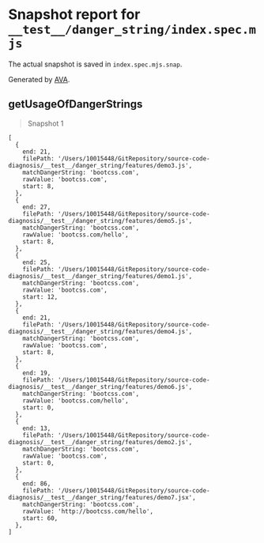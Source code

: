 # Snapshot report for `__test__/danger_string/index.spec.mjs`

The actual snapshot is saved in `index.spec.mjs.snap`.

Generated by [AVA](https://avajs.dev).

## getUsageOfDangerStrings

> Snapshot 1

    [
      {
        end: 21,
        filePath: '/Users/10015448/GitRepository/source-code-diagnosis/__test__/danger_string/features/demo3.js',
        matchDangerString: 'bootcss.com',
        rawValue: 'bootcss.com',
        start: 8,
      },
      {
        end: 27,
        filePath: '/Users/10015448/GitRepository/source-code-diagnosis/__test__/danger_string/features/demo5.js',
        matchDangerString: 'bootcss.com',
        rawValue: 'bootcss.com/hello',
        start: 8,
      },
      {
        end: 25,
        filePath: '/Users/10015448/GitRepository/source-code-diagnosis/__test__/danger_string/features/demo1.js',
        matchDangerString: 'bootcss.com',
        rawValue: 'bootcss.com',
        start: 12,
      },
      {
        end: 21,
        filePath: '/Users/10015448/GitRepository/source-code-diagnosis/__test__/danger_string/features/demo4.js',
        matchDangerString: 'bootcss.com',
        rawValue: 'bootcss.com',
        start: 8,
      },
      {
        end: 19,
        filePath: '/Users/10015448/GitRepository/source-code-diagnosis/__test__/danger_string/features/demo6.js',
        matchDangerString: 'bootcss.com',
        rawValue: 'bootcss.com/hello',
        start: 0,
      },
      {
        end: 13,
        filePath: '/Users/10015448/GitRepository/source-code-diagnosis/__test__/danger_string/features/demo2.js',
        matchDangerString: 'bootcss.com',
        rawValue: 'bootcss.com',
        start: 0,
      },
      {
        end: 86,
        filePath: '/Users/10015448/GitRepository/source-code-diagnosis/__test__/danger_string/features/demo7.jsx',
        matchDangerString: 'bootcss.com',
        rawValue: 'http://bootcss.com/hello',
        start: 60,
      },
    ]
